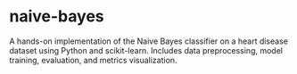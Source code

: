 # naive-bayes
A hands-on implementation of the Naive Bayes classifier on a heart disease dataset using Python and scikit-learn. Includes data preprocessing, model training, evaluation, and metrics visualization.
